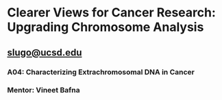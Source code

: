 # Clearer Views for Cancer Research: Upgrading Chromosome Analysis
## slugo@ucsd.edu
### A04: Characterizing Extrachromosomal DNA in Cancer
### Mentor: Vineet Bafna
